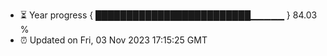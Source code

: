 - ⏳ Year progress { █████████████████████████▁▁▁▁▁ } 84.03 %
- ⏰ Updated on Fri, 03 Nov 2023 17:15:25 GMT

